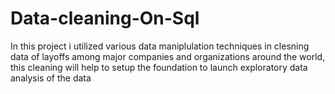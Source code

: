 # Data-cleaning-On-Sql
In this project i utilized various data maniplulation techniques in clesning data of layoffs among major companies and organizations around the world, this cleaning will help to setup the foundation to launch exploratory data analysis of the data
